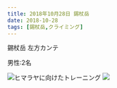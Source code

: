 ```yaml
---
title: 2018年10月28日 錫杖岳
date: 2018-10-28
tags: [錫杖岳,クライミング]
---
```


錫杖岳 左方カンテ

男性:2名

![ヒマラヤに向けたトレーニング](/2018/10/28/20181028/1.jpg)
![](/2018/10/28/20181028/2.jpg)

